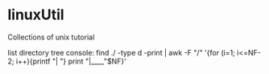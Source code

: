 # linuxUtil


Collections of unix tutorial


list directory tree console:
 find ./ -type d -print | awk -F "/" '{for (i=1; i<=NF-2; i++){printf "| "} print "|____"$NF}'
